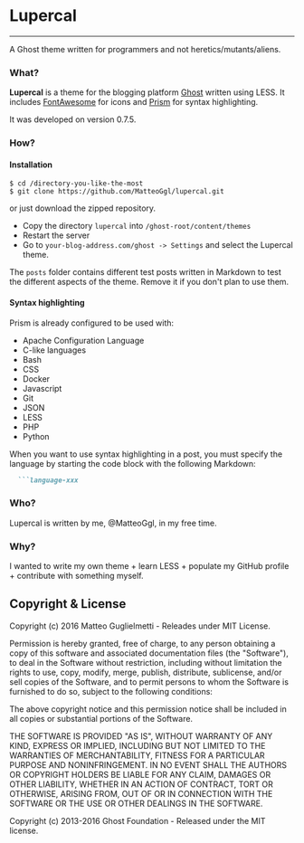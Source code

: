 # Lupercal
---
A Ghost theme written for programmers and not heretics/mutants/aliens.

### What?

**Lupercal** is a theme for the blogging platform [Ghost](http://github.com/tryghost/ghost/) written using LESS.
It includes [FontAwesome](http://fortawesome.github.io/Font-Awesome/) for icons and [Prism](http://prismjs.com/) for syntax highlighting.

It was developed on version 0.7.5.

### How?

#### Installation
```
$ cd /directory-you-like-the-most
$ git clone https://github.com/MatteoGgl/lupercal.git
```
or just download the zipped repository.

* Copy the directory ```lupercal``` into ```/ghost-root/content/themes```
* Restart the server
* Go to ```your-blog-address.com/ghost -> Settings``` and select the Lupercal theme.

The ```posts``` folder contains different test posts written in Markdown to test the different aspects of the theme. Remove it if you don't plan to use them.

#### Syntax highlighting
Prism is already configured to be used with:

* Apache Configuration Language
* C-like languages
* Bash
* CSS
* Docker
* Javascript
* Git
* JSON
* LESS
* PHP
* Python

When you want to use syntax highlighting in a post, you must specify the language by starting the code block with the following Markdown:

```markdown
  ```language-xxx
```

### Who?

Lupercal is written by me, @MatteoGgl, in my free time.

### Why?

I wanted to write my own theme + learn LESS + populate my GitHub profile + contribute with something myself.

## Copyright & License

Copyright (c) 2016 Matteo Guglielmetti - Releades under MIT License.

Permission is hereby granted, free of charge, to any person obtaining a copy of this software and associated documentation files (the "Software"), to deal in the Software without restriction, including without limitation the rights to use, copy, modify, merge, publish, distribute, sublicense, and/or sell copies of the Software, and to permit persons to whom the Software is furnished to do so, subject to the following conditions:

The above copyright notice and this permission notice shall be included in all copies or substantial portions of the Software.

THE SOFTWARE IS PROVIDED "AS IS", WITHOUT WARRANTY OF ANY KIND, EXPRESS OR IMPLIED, INCLUDING BUT NOT LIMITED TO THE WARRANTIES OF MERCHANTABILITY, FITNESS FOR A PARTICULAR PURPOSE AND NONINFRINGEMENT. IN NO EVENT SHALL THE AUTHORS OR COPYRIGHT HOLDERS BE LIABLE FOR ANY CLAIM, DAMAGES OR OTHER LIABILITY, WHETHER IN AN ACTION OF CONTRACT, TORT OR OTHERWISE, ARISING FROM, OUT OF OR IN CONNECTION WITH THE SOFTWARE OR THE USE OR OTHER DEALINGS IN THE SOFTWARE.

Copyright (c) 2013-2016 Ghost Foundation - Released under the MIT license.
